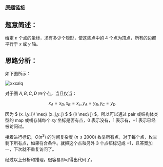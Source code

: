 ### [原题链接](https://www.luogu.com.cn/problem/AT_abc218_d)

## 题意简述：

给定 $n$ 个点的坐标，求有多少个矩形，使这些点中的 $4$ 个点为顶点，所有的边都平行于 $x$ 或 $y$ 轴。

## 思路分析：

如下图所示：

![xxxalq](https://cdn.luogu.com.cn/upload/image_hosting/ma8hz38t.png)

对于图 $A,B,C,D$ 四个点，当且仅当：

$$x_A=x_D,x_B=x_c,y_A=y_B,y_C=y_D$$

因为 $ (x_i,y_i)\ \neq\ (x_j,y_j) $ $ (i\ \neq\ j) $，所以可以通过 pair 或结构体类型的 map 或桶存储每个 $xy$ 坐标是否有点，$0$ 表示没有，$1$ 表示有，$-1$ 表示已经被访问过。

接着进行标记，$O(n^2)$ 的时间复杂度 $(n\le 2000)$ 枚举所有点，对于每个点，枚举剩下所有点，如果符合条件。就把这个点和另外 $3$ 个点都标记成 $-1$，且答案加一，下次就不重复访问了。

经过以上分析和推理，很容易即可得出代码了。